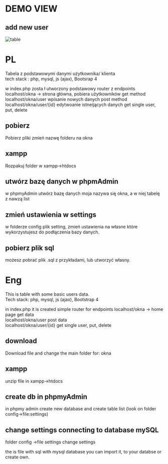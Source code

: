 # DEMO VIEW

## add new user
![table](https://media.giphy.com/media/Jr4ieHNehIhthvzQBp/giphy.gif)


# PL

Tabela z podstawowymi danymi użytkownika/ klienta </br>
tech stack : php, mysql, js (ajax), Bootsrap 4 </br>

 w index.php  zosta ł utworzony podstawowy router z endpoints localhost/okna -> strona główna, pobiera użytkowników get method </br>
 localhost/okna/user  wpisanie nowych danych post method </br>
 localhost/okna/user/{id} edytwoanie istneijących danych  get single user, put, delete

## pobierz 

Pobierz pliki zmień nazwę folderu na okna

## xampp

Rozpakuj folder  w xampp->htdocs 

## utwórz bazę danych w phpmAdmin

w phpmyAdmin utwórz bazę danych moja nazywa się okna, a w niej tabelę z nawzą list

## zmień ustawienia w settings

w folderze config plik setting, zmień ustawienia na własne które wykorzystujesz do podłączenia bazy danych. 

## pobierz plik sql

możesz pobrać plik .sql z przykładami, lub utworzyć własny.

# Eng

This is table with some basic users data. </br>
Tech stack: php, mysql, js (ajax), Bootstrap 4 </br>
 
 in index.php it is created simple router for endpoints localhost/okna -> home page get data </br>
 localhost/okna/user post data </br>
 localhost/okna/user/{id} get single user, put, delete </br>

## download

Download file and change the main folder for: okna

## xampp

unzip file in xampp->htdocs

## create db in phpmyAdmin

in phpmy admin create new database and create table list (look on folder config->file:settings)

## change settings connecting to database mySQL

folder config ->file settings change settings </br>

the is file with sql with mysql database you can import it, to your databse or create own. 

